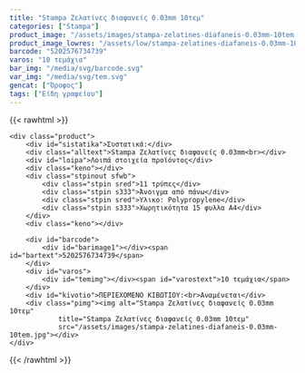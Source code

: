 ```yaml
---
title: "Stampa Ζελατίνες διαφανείς 0.03mm 10τεμ"
categories: ["Stampa"]
product_image: "/assets/images/stampa-zelatines-diafaneis-0.03mm-10tem.jpg"
product_image_lowres: "/assets/low/stampa-zelatines-diafaneis-0.03mm-10tem.jpg"
barcode: "5202576734739"
varos: "10 τεμάχια"
bar_img: "/media/svg/barcode.svg"
var_img: "/media/svg/tem.svg"
gencat: ["Όροφος"]
tags: ["Είδη γραφείου"]
---
```

{{< rawhtml >}}

<style>
    .stpinout {
    display: grid;
    grid-template-columns: auto auto auto auto;
    text-align: center;
    gap: 5px;
}
.stpin {
    
    display: flex;
    align-items: center;
    justify-content: center;
    padding: 15px;
    color: #eee;
}
    
    @media only screen and (max-width:700px) {
        

        .stpinout {
            grid-template-columns: auto;
           
    }
</style>
    <div class="product">
        <div id="sistatika">Συστατικά:</div>
        <div class="alltext">Stampa Ζελατίνες διαφανείς 0.03mm<br></div>
        <div id="loipa">Λοιπά στοιχεία προϊόντος</div>
        <div class="keno"></div>
        <div class="stpinout sfwb">
            <div class="stpin sred">11 τρύπες</div>
            <div class="stpin s333">Άνοιγμα από πάνω</div>
            <div class="stpin sred">Υλικο: Polypropylene</div>
            <div class="stpin s333">Χωρητικότητα 15 φυλλα Α4</div>
        </div>
        <div class="keno"></div>
        
        <div id="barcode">
            <div id="barimage1"></div><span id="bartext">5202576734739</span>
        </div>
        <div id="varos">
            <div id="temimg"></div><span id="varostext">10 τεμάχια</span>
        </div>
        <div id="kivotio">ΠΕΡΙΕΧΟΜΕΝΟ ΚΙΒΩΤΙΟΥ:<br>Αναμένεται</div>
        <div class="pimg"><img alt="Stampa Ζελατίνες διαφανείς 0.03mm 10τεμ"
                title="Stampa Ζελατίνες διαφανείς 0.03mm 10τεμ"
                src="/assets/images/stampa-zelatines-diafaneis-0.03mm-10tem.jpg"></div>
    </div>

{{< /rawhtml >}}


